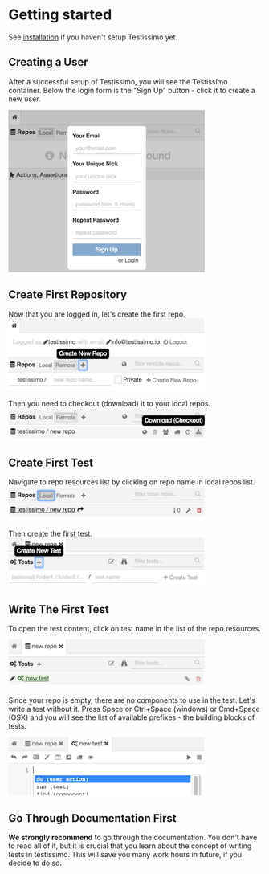 # Getting started

See [installation](https://testissimo.github.io/#/installation) if you haven't setup Testissimo yet.

## Creating a User
After a successful setup of Testissimo, you will see the Testissimo container. Below the login form is the "Sign Up" button - click it to create a new user.

![](/documentation/images/user_create.png)

## Create First Repository
Now that you are logged in, let's create the first repo.
![](/documentation/images/repo_create.png)

Then you need to checkout (download) it to your local repos.
![](/documentation/images/repo_create_checkout.png)

## Create First Test
Navigate to repo resources list by clicking on repo name in local repos list.
![](/documentation/images/repo_local.png)

Then create the first test.
![](/documentation/images/test_create.png)

## Write The First Test
To open the test content, click on test name in the list of the repo resources.

![](/documentation/images/test_created.png)

Since your repo is empty, there are no components to use in the test. Let's write a test without it. Press Space or Ctrl+Space (windows) or Cmd+Space (OSX) and you will see the list of available prefixes - the building blocks of tests.

![](/documentation/images/test_hint.png)

## Go Through Documentation First

**We strongly recommend** to go through the documentation. You don't have to read all of it, but it is crucial that you learn about the concept of writing tests in testissimo. This will save you many work hours in future, if you decide to do so.
